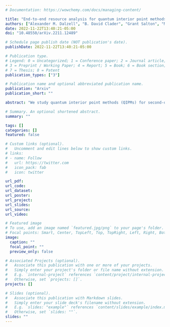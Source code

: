 ```yaml
---
# Documentation: https://wowchemy.com/docs/managing-content/

title: "End-to-end resource analysis for quantum interior point methods and portfolio optimization"
authors: ["Alexander M. Dalzell", "B. David Clader", "Grant Salton", "Mario Berta", "Cedric Yen-Yu Lin", "David Bader", "Nikitas Stamatopoulos", "Martin J. A. Schuetz", "Fernando G. S. L. Brandão", "Helmut G. Katzgraber", "William J. Zeng"]
date: 2022-11-22T13:40:21-05:00
doi: "10.48550/arXiv.2211.12489"

# Schedule page publish date (NOT publication's date).
publishDate: 2022-11-22T13:40:21-05:00

# Publication type.
# Legend: 0 = Uncategorized; 1 = Conference paper; 2 = Journal article;
# 3 = Preprint / Working Paper; 4 = Report; 5 = Book; 6 = Book section;
# 7 = Thesis; 8 = Patent
publication_types: ["3"]

# Publication name and optional abbreviated publication name.
publication: "Arxiv"
publication_short: ""

abstract: "We study quantum interior point methods (QIPMs) for second-order cone programming (SOCP), guided by the example use case of portfolio optimization (PO). We provide a complete quantum circuit-level description of the algorithm from problem input to problem output, making several improvements to the implementation of the QIPM. We report the number of logical qubits and the quantity/depth of non-Clifford T-gates needed to run the algorithm, including constant factors. The resource counts we find depend on instance-specific parameters, such as the condition number of certain linear systems within the problem. To determine the size of these parameters, we perform numerical simulations of small PO instances, which lead to concrete resource estimates for the PO use case. Our numerical results do not probe large enough instance sizes to make conclusive statements about the asymptotic scaling of the algorithm. However, already at small instance sizes, our analysis suggests that, due primarily to large constant pre-factors, poorly conditioned linear systems, and a fundamental reliance on costly quantum state tomography, fundamental improvements to the QIPM are required for it to lead to practical quantum advantage."

# Summary. An optional shortened abstract.
summary: ""

tags: []
categories: []
featured: false

# Custom links (optional).
#   Uncomment and edit lines below to show custom links.
# links:
# - name: Follow
#   url: https://twitter.com
#   icon_pack: fab
#   icon: twitter

url_pdf:
url_code:
url_dataset:
url_poster:
url_project:
url_slides:
url_source:
url_video:

# Featured image
# To use, add an image named `featured.jpg/png` to your page's folder. 
# Focal points: Smart, Center, TopLeft, Top, TopRight, Left, Right, BottomLeft, Bottom, BottomRight.
image:
  caption: ""
  focal_point: ""
  preview_only: false

# Associated Projects (optional).
#   Associate this publication with one or more of your projects.
#   Simply enter your project's folder or file name without extension.
#   E.g. `internal-project` references `content/project/internal-project/index.md`.
#   Otherwise, set `projects: []`.
projects: []

# Slides (optional).
#   Associate this publication with Markdown slides.
#   Simply enter your slide deck's filename without extension.
#   E.g. `slides: "example"` references `content/slides/example/index.md`.
#   Otherwise, set `slides: ""`.
slides: ""
---
```

